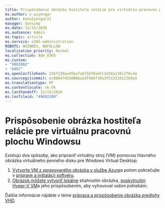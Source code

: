 ```yaml
---
title: Prispôsobenie obrázka hostiteľa relácie pre virtuálnu pracovnú plochu Windowsu
ms.author: v-aiyengar
author: AshaIyengar21
manager: dansimp
ms.date: 12/15/2020
ms.audience: Admin
ms.topic: article
ms.service: o365-administration
ROBOTS: NOINDEX, NOFOLLOW
localization_priority: Normal
ms.collection: Adm_O365
ms.custom:
- "9003902"
- "6957"
ms.openlocfilehash: 23bf130aad5bafa6756f0adfc2e58a130c2f6c4e
ms.sourcegitcommit: ec88047d550006a1df4b6f10a3f513218113b9a5
ms.translationtype: MT
ms.contentlocale: sk-SK
ms.lasthandoff: 12/15/2020
ms.locfileid: "49692200"
---
```

# <a name="customize-a-session-host-image-for-windows-virtual-desktop"></a>Prispôsobenie obrázka hostiteľa relácie pre virtuálnu pracovnú plochu Windowsu

Existujú dva spôsoby, ako pripraviť virtuálny stroj (VM) pomocou hlavného obrázka virtuálneho pevného disku pre Windows Virtual Desktop:

1. [Vytvorte VM z spravovaného obrázka v službe Azure](https://go.microsoft.com/fwlink/?linkid=2127906)a potom pokračujte v [príprave a inštalácii softvéru](https://go.microsoft.com/fwlink/?linkid=2128064).
1. [Obrázok môžete vytvoriť lokálne](https://go.microsoft.com/fwlink/?linkid=2128065) stiahnutím obrázka, [poskytnutím Hyper-V VM](https://go.microsoft.com/fwlink/?linkid=2127907)a jeho prispôsobením, aby vyhovoval vašim potrebám.

Ďalšie informácie nájdete v téme [príprava a prispôsobenie obrázka predlohy VHD](https://go.microsoft.com/fwlink/?linkid=2127838).